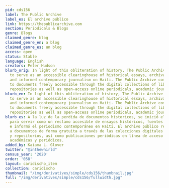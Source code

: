 ```yaml
---
pid: cds156
label: The Public Archive
label_es: El archivo público
link: https://thepublicarchive.com
section: Periodicals & Blogs
genre: Blogs
claimed_genre: blog
claimed_genre_en: a blog
claimed_genre_es: un blog
access: open
status: Stable
language: English
creators: Peter Hudson
blurb_orig: In light of this obliteration of history, The Public Archive was initiated
  to serve as an accessible clearinghouse of historical essays, archival sources,
  and informed contemporary journalism on Haiti. The Public Archive compiles links
  to documents freely accessible through the digital collections of libraries and
  repositories as well as open-access online periodicals, academic journals and newspapers.
blurb_en: In light of this obliteration of history, The Public Archive was initiated
  to serve as an accessible clearinghouse of historical essays, archival sources,
  and informed contemporary journalism on Haiti. The Public Archive compiles links
  to documents freely accessible through the digital collections of libraries and
  repositories as well as open-access online periodicals, academic journals and newspapers.
blurb_es: A la luz de la perdida de documentos historicos, se inició el archivo público
  para servir como un reclamo accesible de ensayos históricos, fuentes de archivo
  e informó el periodismo contemporáneo en Haití. El archivo público recopila enlaces
  a documentos de forma gratuita a través de las colecciones digitales de bibliotecas
  y repositorios, así como publicaciones periódicas en línea de acceso abierto, revistas
  académicas y periódicos.
added_by: Kaiama L. Glover
twitter: "@inthewhirld"
census_year: '2020'
order: '058'
layout: caridischo_item
collection: caridischo
thumbnail: "/img/derivatives/simple/cds156/thumbnail.jpg"
full: "/img/derivatives/simple/cds156/fullwidth.jpg"
---
```

